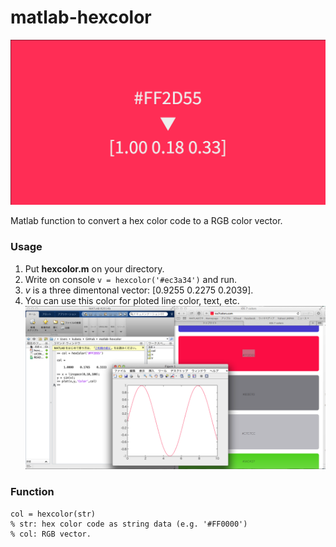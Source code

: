  # matlab-hexcolor
![eyeCatch](./img/hexcolor.png)

Matlab function to convert a hex color code to a RGB color vector.


### Usage
1. Put **hexcolor.m** on your directory.
2. Write on console ```v = hexcolor('#ec3a34')``` and run.
3. *v* is a three dimentonal vector: [0.9255    0.2275    0.2039].
4. You can use this color for ploted line color, text, etc.
![](./img/hexcolorEg.png)

### Function
```
col = hexcolor(str)
% str: hex color code as string data (e.g. '#FF0000')
% col: RGB vector.
```
